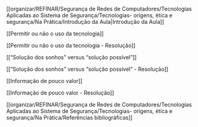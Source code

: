 [[organizar/REFINAR/Segurança de Redes de Computadores/Tecnologias Aplicadas ao Sistema de Segurança/Tecnologias- origens, ética e segurança/Na Prática/Introdução da Aula|Introdução da Aula]]

[[Permitir ou não o uso da tecnologia]]

[[Permitir ou não o uso da tecnologia - Resolução]]

[[“Solução dos sonhos” versus “solução possível”]]

[[“Solução dos sonhos” versus “solução possível” - Resolução]]

[[Informação de pouco valor]]

[[Informação de pouco valor - Resolução]]

[[organizar/REFINAR/Segurança de Redes de Computadores/Tecnologias Aplicadas ao Sistema de Segurança/Tecnologias- origens, ética e segurança/Na Prática/Referências bibliográficas]]